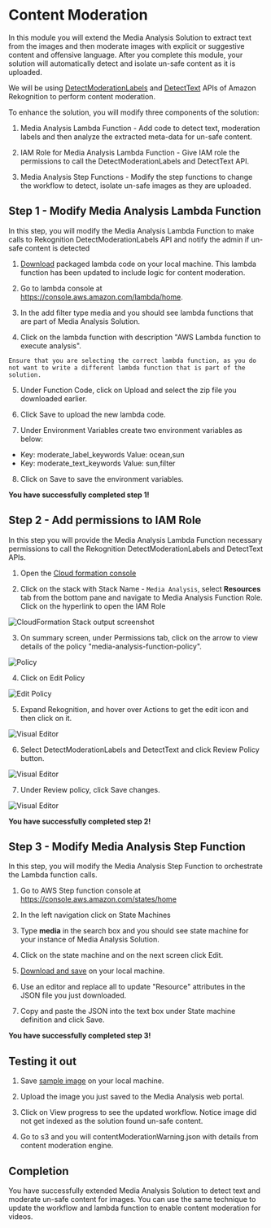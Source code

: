 # Content Moderation

In this module you will extend the Media Analysis Solution to extract text from the images and then moderate images with explicit or suggestive content and offensive language. After you complete this module, your solution will automatically detect and isolate un-safe content as it is uploaded.

We will be using [DetectModerationLabels](https://docs.aws.amazon.com/rekognition/latest/dg/API_DetectModerationLabels.html) and [DetectText](https://docs.aws.amazon.com/rekognition/latest/dg/API_DetectText.html) APIs of Amazon Rekognition to perform content moderation.

To enhance the solution, you will modify three components of the solution:

  1. Media Analysis Lambda Function - Add code to detect text, moderation labels and then analyze the extracted meta-data for un-safe content.

  2. IAM Role for Media Analysis Lambda Function - Give IAM role the permissions to call the DetectModerationLabels and DetectText API.

  3. Media Analysis Step Functions - Modify the step functions to change the workflow to detect, isolate un-safe images as they are uploaded.

## Step 1 - Modify Media Analysis Lambda Function

In this step, you will modify the Media Analysis Lambda Function to make calls to Rekognition DetectModerationLabels API and notify the admin if un-safe content is detected

1. [Download](./code/lambda.zip) packaged lambda code on your local machine. This lambda function has been updated to include logic for content moderation.

2. Go to lambda console at https://console.aws.amazon.com/lambda/home.

3. In the add filter type media and you should see lambda functions that are part of Media Analysis Solution.

4. Click on the lambda function with description "AWS Lambda function to execute analysis".

  ```
  Ensure that you are selecting the correct lambda function, as you do not want to write a different lambda function that is part of the solution.
  ```
5. Under Function Code, click on Upload and select the zip file you downloaded earlier.

6. Click Save to upload the new lambda code.

7. Under Environment Variables create two environment variables as below:
  - Key: moderate_label_keywords    Value: ocean,sun
  - Key: moderate_text_keywords     Value: sun,filter

8. Click on Save to save the environment variables.

  **You have successfully completed step 1!**

## Step 2 - Add permissions to IAM Role

In this step you will provide the Media Analysis Lambda Function necessary permissions to call the Rekognition DetectModerationLabels and DetectText APIs.

1. Open the [Cloud formation console]( https://console.aws.amazon.com/cloudformation/home)

2. Click on the stack with Stack Name - `Media Analysis`, select **Resources** tab from the bottom pane and navigate to Media Analysis Function Role. Click on the hyperlink to open the IAM Role

  ![CloudFormation Stack output screenshot](assets/iam-01.png)

3. On summary screen, under Permissions tab, click on the arrow to view details of the policy "media-analysis-function-policy".

  ![Policy](assets/iam-02.png)

4. Click on Edit Policy

![Edit Policy](assets/iam-03.png)

5. Expand Rekognition, and hover over Actions to get the edit icon and then click on it.

![Visual Editor](assets/iam-04.png)

6. Select DetectModerationLabels and DetectText and click Review Policy button.

![Visual Editor](assets/iam-05.png)

7. Under Review policy, click Save changes.

![Visual Editor](assets/iam-06.png)

**You have successfully completed step 2!**

## Step 3 - Modify Media Analysis Step Function

In this step, you will modify the Media Analysis Step Function to orchestrate the Lambda function calls.

1. Go to AWS Step function console at https://console.aws.amazon.com/states/home

2. In the left navigation click on State Machines

3. Type **media** in the search box and you should see state machine for your instance of Media Analysis Solution.

4. Click on the state machine and on the next screen click Edit.

5. [Download and save](./code/step-function.json) on your local machine.

6. Use an editor and replace all to update "Resource" attributes in the JSON file you just downloaded.

7. Copy and paste the JSON into the text box under State machine definition and click Save.

  **You have successfully completed step 3!**

## Testing it out

1. Save [sample image](sample_images/small_yoga_swimwear.jpg)  on your local machine.

2. Upload the image you just saved to the Media Analysis web portal.

3. Click on View progress to see the updated workflow. Notice image did not get indexed as the solution found un-safe content.

4. Go to s3 and you will contentModerationWarning.json with details from content moderation engine.

## Completion

You have successfully extended Media Analysis Solution to detect text and moderate un-safe content for images. You can use the same technique to update the workflow and lambda function to enable content moderation for videos.
